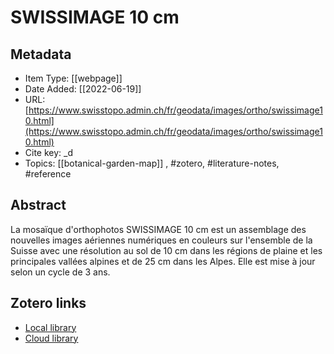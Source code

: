 # SWISSIMAGE 10 cm

## Metadata

* Item Type: [[webpage]]
* Date Added: [[2022-06-19]]
* URL: [https://www.swisstopo.admin.ch/fr/geodata/images/ortho/swissimage10.html](https://www.swisstopo.admin.ch/fr/geodata/images/ortho/swissimage10.html)
* Cite key: _d
* Topics: [[botanical-garden-map]]
, #zotero, #literature-notes, #reference

## Abstract

La mosaïque d'orthophotos SWISSIMAGE 10 cm est un assemblage des nouvelles images aériennes numériques en couleurs sur l'ensemble de la Suisse avec une résolution au sol de 10 cm dans les régions de plaine et les principales vallées alpines et de 25 cm dans les Alpes. Elle est mise à jour selon un cycle de 3 ans.


##  Zotero links
* [Local library](zotero://select/items/3_P5YA2355)
* [Cloud library](http://zotero.org/groups/4613367/items/P5YA2355)

